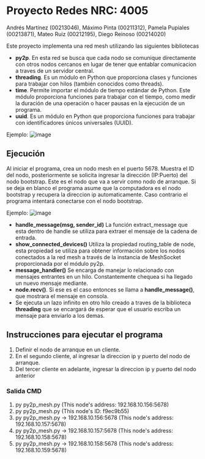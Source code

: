 # Proyecto Redes NRC: 4005

Andrés Martínez (00213046), Máximo Pinta (00211312), Pamela Pupiales (00213871), Mateo Ruiz (00212195), Diego Reinoso (00214020)

Este proyecto implementa una red mesh utilizando las siguientes bibliotecas
*  **py2p**. En esta red se busca que cada nodo se comunique directamente con otros nodos cercanos en lugar de tener que entablar comunicacion a traves de un servidor central.
*  **threading**. Es un módulo en Python que proporciona clases y funciones para trabajar con hilos (también conocidos como threads).
*  **time**. Permite importar el módulo de tiempo estándar de Python. Este módulo proporciona funciones para trabajar con el tiempo, como medir la duración de una operación o hacer pausas en la ejecución de un programa.
*  **uuid**. Es un módulo en Python que proporciona funciones para trabajar con identificadores únicos universales (UUID).

Ejemplo:
![image](https://i.ibb.co/J3h70JH/id.jpg)

## Ejecución 

Al iniciar el programa, crea un nodo mesh en el puerto 5678. Muestra el ID del nodo, posteriormente se solicita ingresar la dirección (IP:Puerto) del nodo bootstrap. 
Este es el nodo que va a servir como nodo de arranque. Si se deja en blanco el programa asume que la computadora es el nodo bootstrap y recupera la direccion ip automaticamente. Caso contrario el programa intentará conectarse con el nodo bootstrap.

Ejemplo:
![image](https://i.ibb.co/2kfFqHt/f1.jpg)

* **handle_message(msg, sender_id)** La función extract_message que esta dentro de handle se utiliza para extraer el mensaje de la cadena de entrada.
* **show_connected_devices()** Utiliza la propiedad routing_table de node, esta propiedad se utiliza para obtener información sobre los nodos conectados a la red mesh a través de la instancia de MeshSocket proporcionada por el módulo py2p.
* **message\_handler()** Se encarga de manejar lo relacionado con mensajes entrantes en un hilo. Constantemente chequea si ha llegado un nuevo mensaje mediante. 
* **node.recv()**. Si ese es el caso entonces se llama a **handle\_message()**, que mostrara el mensaje en consola.
* Se ejecuta un lazo infinito en otro hilo creado a traves de la biblioteca **threading** que se encargará de esperar que el usuario escriba un mensaje para enviarlo a los demas.

## Instrucciones para ejecutar el programa

1. Definir el nodo de arranque en un cliente.
2. En el segundo cliente, al ingresar la direccion ip y puerto del nodo de arranque.
3. Del tercer cliente en adelante, ingresar la direccion ip y puerto del nodo anterior

### Salida CMD
1. py py2p_mesh.py (This node's address: 192.168.10.156:5678)
2. py py2p_mesh.py (This node's ID: f9ec9b55)
3. py py2p_mesh.py -> 192.168.10.156:5678 (This node's address: 192.168.10.157:5678)
4. py py2p_mesh.py -> 192.168.10.157:5678 (This node's address: 192.168.10.158:5678)
5. py py2p_mesh.py -> 192.168.10.158:5678 (This node's address: 192.168.10.159:5678)

